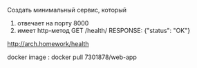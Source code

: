 Создать минимальный сервис, который
1) отвечает на порту 8000
2) имеет http-метод
GET /health/
RESPONSE: {"status": "OK"}

http://arch.homework/health

docker image : docker pull 7301878/web-app
